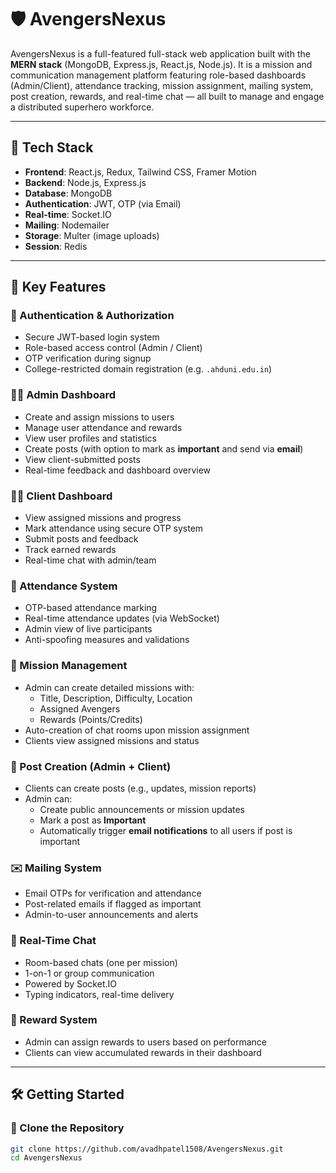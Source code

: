 # 🛡️ AvengersNexus

AvengersNexus is a full-featured full-stack web application built with the **MERN stack** (MongoDB, Express.js, React.js, Node.js). It is a mission and communication management platform featuring role-based dashboards (Admin/Client), attendance tracking, mission assignment, mailing system, post creation, rewards, and real-time chat — all built to manage and engage a distributed superhero workforce.

---

## 🚀 Tech Stack

- **Frontend**: React.js, Redux, Tailwind CSS, Framer Motion
- **Backend**: Node.js, Express.js
- **Database**: MongoDB
- **Authentication**: JWT, OTP (via Email)
- **Real-time**: Socket.IO
- **Mailing**: Nodemailer
- **Storage**: Multer (image uploads)
- **Session**: Redis

---

## 📌 Key Features

### 🔐 Authentication & Authorization
- Secure JWT-based login system
- Role-based access control (Admin / Client)
- OTP verification during signup
- College-restricted domain registration (e.g. `.ahduni.edu.in`)

### 🧑‍💼 Admin Dashboard
- Create and assign missions to users
- Manage user attendance and rewards
- View user profiles and statistics
- Create posts (with option to mark as **important** and send via **email**)
- View client-submitted posts
- Real-time feedback and dashboard overview

### 👨‍🎓 Client Dashboard
- View assigned missions and progress
- Mark attendance using secure OTP system
- Submit posts and feedback
- Track earned rewards
- Real-time chat with admin/team

### 📅 Attendance System
- OTP-based attendance marking
- Real-time attendance updates (via WebSocket)
- Admin view of live participants
- Anti-spoofing measures and validations

### 🎯 Mission Management
- Admin can create detailed missions with:
  - Title, Description, Difficulty, Location
  - Assigned Avengers
  - Rewards (Points/Credits)
- Auto-creation of chat rooms upon mission assignment
- Clients view assigned missions and status

### 📝 Post Creation (Admin + Client)
- Clients can create posts (e.g., updates, mission reports)
- Admin can:
  - Create public announcements or mission updates
  - Mark a post as **Important**
  - Automatically trigger **email notifications** to all users if post is important

### ✉️ Mailing System
- Email OTPs for verification and attendance
- Post-related emails if flagged as important
- Admin-to-user announcements and alerts

### 💬 Real-Time Chat
- Room-based chats (one per mission)
- 1-on-1 or group communication
- Powered by Socket.IO
- Typing indicators, real-time delivery

### 🎁 Reward System
- Admin can assign rewards to users based on performance
- Clients can view accumulated rewards in their dashboard

---

## 🛠️ Getting Started

### 📁 Clone the Repository

```bash
git clone https://github.com/avadhpatel1508/AvengersNexus.git
cd AvengersNexus
